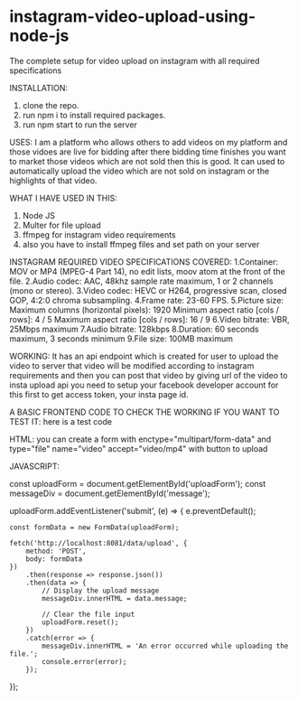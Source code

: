 # instagram-video-upload-using-node-js
The complete setup for video upload on instagram with all required specifications

INSTALLATION: 
1. clone the repo.
2. run npm i to install required packages.
3. run npm start to run the server

USES:
I am a platform who allows others to add videos on my platform and those vidoes are live for bidding after there bidding time finishes you want to market those videos which are not 
sold then this is good. It can used to automatically upload the video which are not sold on instagram or the highlights of that video.

WHAT I HAVE USED IN THIS: 
1. Node JS
2. Multer for file upload
3. ffmpeg for instagram video requirements
4. also you have to install ffmpeg files and set path on your server

INSTAGRAM REQUIRED VIDEO SPECIFICATIONS COVERED: 
1.Container: MOV or MP4 (MPEG-4 Part 14), no edit lists, moov atom at the front of the file.
2.Audio codec: AAC, 48khz sample rate maximum, 1 or 2 channels (mono or stereo).
3.Video codec: HEVC or H264, progressive scan, closed GOP, 4:2:0 chroma subsampling.
4.Frame rate: 23-60 FPS.
5.Picture size:
  Maximum columns (horizontal pixels): 1920
  Minimum aspect ratio [cols / rows]: 4 / 5
  Maximum aspect ratio [cols / rows]: 16 / 9
6.Video bitrate: VBR, 25Mbps maximum
7.Audio bitrate: 128kbps
8.Duration: 60 seconds maximum, 3 seconds minimum
9.File size: 100MB maximum

WORKING: 
It has an api endpoint which is created for user to upload the video to server that video will be modified according to instagram requirements and then you can post that video by giving url
of the video to insta upload api
you need to setup your facebook developer account for this first to get access token, your insta page id.

A BASIC FRONTEND CODE TO CHECK THE WORKING IF YOU WANT TO TEST IT:
here is a test code

HTML:
you can create a form with enctype="multipart/form-data" and type="file" name="video" accept="video/mp4" with button to upload

JAVASCRIPT:

const uploadForm = document.getElementById('uploadForm');
const messageDiv = document.getElementById('message');

uploadForm.addEventListener('submit', (e) => {
    e.preventDefault();

    const formData = new FormData(uploadForm);

    fetch('http://localhost:8081/data/upload', {
        method: 'POST',
        body: formData
    })
        .then(response => response.json())
        .then(data => {
            // Display the upload message
            messageDiv.innerHTML = data.message;

            // Clear the file input
            uploadForm.reset();
        })
        .catch(error => {
            messageDiv.innerHTML = 'An error occurred while uploading the file.';
            console.error(error);
        });
});
